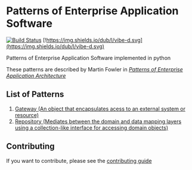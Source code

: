 Patterns of Enterprise Application Software
===========================================

[![Build Status](https://travis-ci.org/IuryAlves/PoEAA.svg?branch=master)](https://travis-ci.org/IuryAlves/PoEAA)
[!https://img.shields.io/dub/l/vibe-d.svg](https://img.shields.io/dub/l/vibe-d.svg)

Patterns of Enterprise Application Software implemented in python

These patterns are described by Martin Fowler in [*Patterns of Enterprise Application Architecture*](http://www.goodreads.com/book/show/70156.Patterns_of_Enterprise_Application_Architecture)


## List of Patterns

1. [Gateway (An object that encapsulates acess to an external system or resource)](gateway/README.md)
2. [Repository (Mediates between the domain and data mapping layers using a collection-like interface for accessing domain objects)](repository/README.md)



## Contributing

If you want to contribute, please see the [contributing guide](CONTRIBUTING.md)
